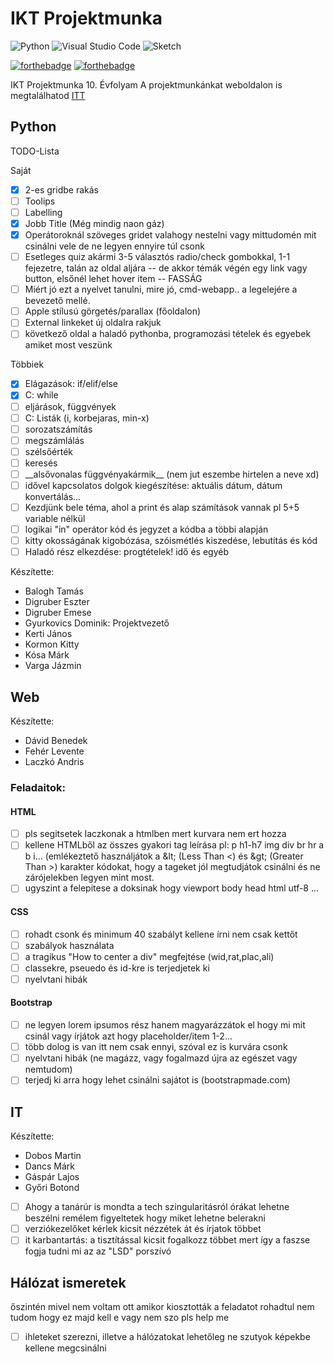 # IKT Projektmunka
![Python](https://img.shields.io/badge/python-3670A0?style=for-the-badge&logo=python&logoColor=ffdd54)
![Visual Studio Code](https://img.shields.io/badge/Visual%20Studio%20Code-0078d7.svg?style=for-the-badge&logo=visual-studio-code&logoColor=white)
![Sketch](https://img.shields.io/badge/Sketch-FFB387?style=for-the-badge&logo=sketch&logoColor=black)

[![forthebadge](https://forthebadge.com/images/badges/gluten-free.svg)](https://forthebadge.com)
[![forthebadge](https://forthebadge.com/images/badges/built-with-grammas-recipe.svg)](https://forthebadge.com)

IKT Projektmunka 10. Évfolyam
A projektmunkánkat weboldalon is megtalálhatod [ITT](https://chromiumnetwork.com/projektmunka/)

## Python

TODO-Lista

Saját
- [x] 2-es gridbe rakás 
- [ ] Toolips
- [ ] Labelling
- [x] Jobb Title (Még mindig naon gáz)
- [x] Operátoroknál szöveges gridet valahogy nestelni vagy mittudomén mit csinálni vele de ne legyen ennyire túl csonk 
- [ ] Esetleges quiz akármi 3-5 választós radio/check gombokkal, 1-1 fejezetre, talán az oldal aljára -- de akkor témák végén egy link vagy button, elsőnél lehet hover item -- FASSÁG
- [ ] Miért jó ezt a nyelvet tanulni, mire jó, cmd-webapp.. a legelejére a bevezető mellé.
- [ ] Apple stílusú görgetés/parallax (főoldalon)
- [ ] External linkeket új oldalra rakjuk
- [ ] következő oldal a haladó pythonba, programozási tételek és egyebek amiket most veszünk

Többiek
- [x] Elágazások: if/elif/else 
- [x] C: while
- [ ] eljárások, függvények 
- [ ] C: Listák (i, korbejaras, min-x) 
- [ ] sorozatszámítás
- [ ] megszámlálás
- [ ] szélsőérték
- [ ] keresés 
- [ ] \_\_alsővonalas függvényakármik\_\_ (nem jut eszembe hirtelen a neve xd)
- [ ] idővel kapcsolatos dolgok kiegészítése: aktuális dátum, dátum konvertálás...
- [ ] Kezdjünk bele téma, ahol a print és alap számítások vannak pl 5+5 variable nélkül
- [ ] logikai "in" operátor kód és jegyzet a kódba a többi alapján
- [ ] kitty okosságának kigobózása, szóismétlés kiszedése, lebutítás és kód
- [ ] Haladó rész elkezdése: progtételek! idő és egyéb

Készítette:

- Balogh Tamás
- Digruber Eszter
- Digruber Emese
- Gyurkovics Dominik: Projektvezető
- Kerti János
- Kormon Kitty
- Kósa Márk
- Varga Jázmin

## Web

Készítette:

- Dávid Benedek
- Fehér Levente
- Laczkó Andris

### Feladaitok:
#### HTML
- [ ] pls segitsetek laczkonak a htmlben mert kurvara nem ert hozza
- [ ] kellene HTMLből az összes gyakori tag leírása pl: p h1-h7 img div br hr a b i... (emlékeztető használjátok a \&lt; (Less Than <) és \&gt; (Greater Than >) karakter kódokat, hogy a tageket jól megtudjátok csinálni és ne zárójelekben legyen mint most. 
- [ ] ugyszint a felepitese a doksinak hogy viewport body head html utf-8 ...
#### CSS
- [ ] rohadt csonk és minimum 40 szabályt kellene írni nem csak kettőt
- [ ] szabályok használata
- [ ] a tragikus "How to center a div" megfejtése (wid,rat,plac,ali)
- [ ] classekre, pseuedo és id-kre is terjedjetek ki
- [ ] nyelvtani hibák

#### Bootstrap
- [ ] ne legyen lorem ipsumos rész hanem magyarázzátok el hogy mi mit csinál vagy írjátok azt hogy placeholder/item 1-2...
- [ ] több dolog is van itt nem csak ennyi, szóval ez is kurvára csonk
- [ ] nyelvtani hibák (ne magázz, vagy fogalmazd újra az egészet vagy nemtudom)
- [ ] terjedj ki arra hogy lehet csinálni sajátot is (bootstrapmade.com)

## IT

Készítette:

- Dobos Martin 
- Dancs Márk 
- Gáspár Lajos
- Győri Botond

- [ ] Ahogy a tanárúr is mondta a tech szingularitásról órákat lehetne beszélni remélem figyeltetek hogy miket lehetne belerakni
- [ ] verziókezelőket kérlek kicsit nézzétek át és írjatok többet
- [ ] it karbantartás: a tisztítással kicsit fogalkozz többet mert így a faszse fogja tudni mi az az "LSD" porszívó

## Hálózat ismeretek 

őszintén mivel nem voltam ott amikor kiosztották a feladatot rohadtul nem tudom hogy ez majd kell e vagy nem szo pls help me

- [ ] ihleteket szerezni, illetve a hálózatokat lehetőleg ne szutyok képekbe kellene megcsinálni

